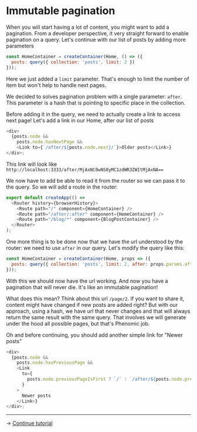 # Immutable pagination

When you will start having a lot of content, you might want to add a pagination.
From a developer perspective, it very straight forward to enable pagination on
a query.
Let's continue with our list of posts by adding more parameters

```js
const HomeContainer = createContainer(Home, () => ({
  posts: query({ collection: 'posts', limit: 2 })
}));
```

Here we just added a ``limit`` parameter. That's enough to limit the number of
item but won't help to handle next pages.

We decided to solves pagination problem with a single parameter: ``after``.
This parameter is a hash that is pointing to specific place in the collection.

Before adding it in the query, we need to actually create a link to access next page!
Let's add a link in our Home, after our list of posts

```js
<div>
  {posts.node &&
    posts.node.hasNextPage &&
    <Link to={`/after/${posts.node.next}/`}>Older posts</Link>}
</div>;
```

This link will look like ``http://localhost:3333/after/MjAxNC0wNS0yMC1zdWR3ZWItMjAxNA==``

We now have to add be able to read it from the router so we can pass it to the query.
So we will add a route in the router:

```js
export default createApp(() =>
  <Router history={browserHistory}>
    <Route path="/" component={HomeContainer} />
    <Route path="/after/:after" component={HomeContainer} />
    <Route path="/blog/*" component={BlogPostContainer} />
  </Router>
);
```

One more thing is to be done now that we have the url understood by the router:
we need to use ``after`` in our query.
Let's modify the query like this:

```js
const HomeContainer = createContainer(Home, props => ({
  posts: query({ collection: 'posts', limit: 2, after: props.params.after })
}));
```

With this we should now have the url working. And now you have a pagination that
will never die. It's like an immutable pagination!

What does this mean? Think about this url `/page/2`. If you want to share it,
content might have changed if new posts are added right?
But with our approach, using a hash, we have url that never changes and that
will always return the same result with the same query.
That involves we will generate under the hood all possible pages,
but that's Phenomic job.

Oh and before continuing, you should add another simple link for "Newer posts"

```js
<div>
  {posts.node &&
    posts.node.hasPreviousPage &&
    <Link
      to={
        posts.node.previousPageIsFirst ? `/` : `/after/${posts.node.previous}/`
      }
    >
      Newer posts
    </Link>}
</div>;
```



---

→ [Continue tutorial](6.md)
